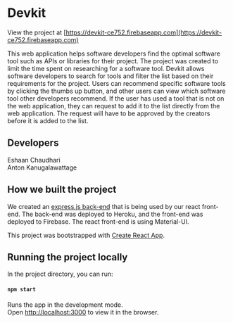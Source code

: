 # Devkit

View the project at [https://devkit-ce752.firebaseapp.com](https://devkit-ce752.firebaseapp.com)

This web application helps software developers find the optimal software tool such as APIs or libraries for their project. The project was created to limit the time spent on researching for a software tool. Devkit allows software developers to search for tools and filter the list based on their requirements for the project. Users can recommend specific software tools by clicking the thumbs up button, and other users can view which software tool other developers recommend. If the user has used a tool that is not on the web application, they can request to add it to the list directly from the web application. The request will have to be approved by the creators before it is added to the list.

## Developers
Eshaan Chaudhari<br>
Anton Kanugalawattage

## How we built the project
We created an [express.js back-end](https://github.com/eshaanc20/DevKit-backend) that is being used by our react front-end. The back-end was deployed to Heroku, and the front-end was deployed to Firebase. The react front-end is using Material-UI.

This project was bootstrapped with [Create React App](https://github.com/facebook/create-react-app).

## Running the project locally

In the project directory, you can run:

#### `npm start`

Runs the app in the development mode.<br>
Open [http://localhost:3000](http://localhost:3000) to view it in the browser.
